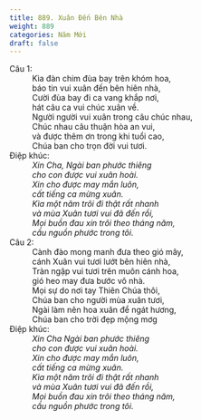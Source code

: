 ```yaml
---
title: 889. Xuân Đến Bên Nhà
weight: 889
categories: Năm Mới
draft: false
---
```

<dl><dt>Câu 1:</dt><dd data-verse="1">Kìa đàn chim đùa bay trên khóm hoa, <br/>báo tin vui xuân đến bên hiên nhà, <br/>Cười đùa bay đi ca vang khắp nơi, <br/>hát câu ca vui chúc xuân về. <br/>Người người vui xuân trong câu chúc nhau, <br/>Chúc nhau câu thuận hòa an vui, <br/>và được thêm ơn trong khi tuổi cao, <br/>Chúa ban cho trọn đời vui tươi. </dd><dt>Điệp khúc:</dt><dd data-chorus="1"><em>Xin Cha, Ngài ban phước thiêng <br/>cho con được vui xuân hoài. <br/>Xin cho được may mắn luôn, <br/>cất tiếng ca mừng xuân. <br/>Kìa một năm trôi đi thật rất nhanh <br/>và mùa Xuân tươi vui đã đến rồi, <br/>Mọi buồn đau xin trôi theo tháng năm, <br/>cầu nguồn phước trong tôi. </em></dd><dt>Câu 2:</dt><dd data-verse="2">Cành đào mong manh đưa theo gió mây, <br/>cánh Xuân vui tươi lướt bên hiên nhà, <br/>Tràn ngập vui tươi trên muôn cánh hoa, <br/>gió heo may đưa bước vô nhà. <br/>Mọi sự do nơi tay Thiên Chúa thôi, <br/>Chúa ban cho người mùa xuân tươi, <br/>Ngài làm nên hoa xuân để ngát hương, <br/>Chúa ban cho trời đẹp mộng mơg </dd><dt>Điệp khúc:</dt><dd data-chorus="1"><em>Xin Cha Ngài ban phước thiêng <br/>cho con được vui xuân hoài. <br/>Xin cho được may mắn luôn, <br/>cất tiếng ca mừng xuân. <br/>Kìa một năm trôi đi thật rất nhanh <br/>và mùa Xuân tươi vui đã đến rồi, <br/>Mọi buồn đau xin trôi theo tháng năm, <br/>cầu nguồn phước trong tôi. </em></dd></dl>